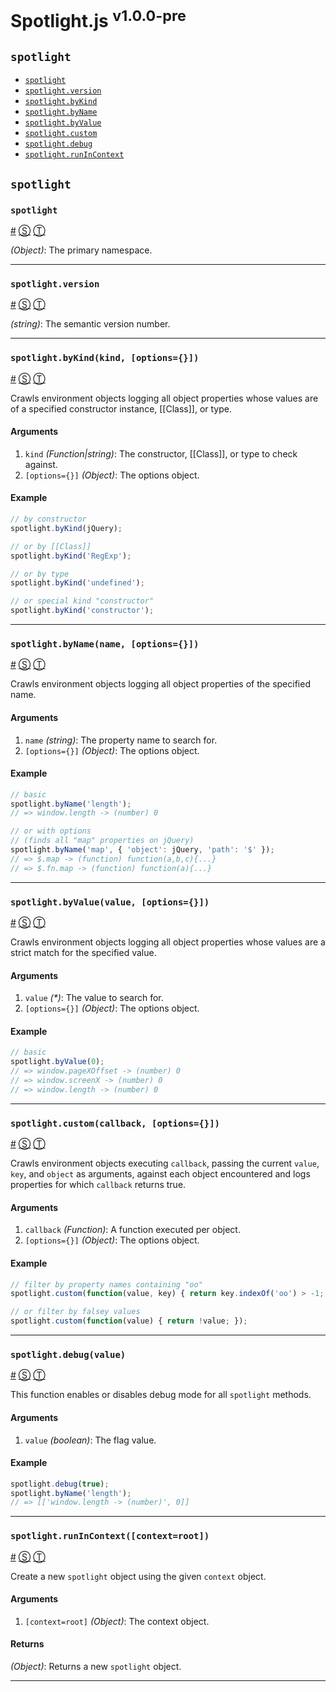 # Spotlight.js <sup>v1.0.0-pre</sup>

<!-- div -->


<!-- div -->

## <a id="spotlight"></a>`spotlight`
* [`spotlight`](#spotlight)
* <a href="#spotlightversion">`spotlight.version`</a>
* <a href="#spotlightbykindkind-options">`spotlight.byKind`</a>
* <a href="#spotlightbynamename-options">`spotlight.byName`</a>
* <a href="#spotlightbyvaluevalue-options">`spotlight.byValue`</a>
* <a href="#spotlightcustomcallback-options">`spotlight.custom`</a>
* <a href="#spotlightdebugvalue">`spotlight.debug`</a>
* <a href="#spotlightrunincontextcontextroot">`spotlight.runInContext`</a>

<!-- /div -->


<!-- /div -->


<!-- div -->


<!-- div -->

## `spotlight`

<!-- div -->

### <a id="spotlight"></a>`spotlight`
<a href="#spotlight">#</a> [&#x24C8;](https://github.com/bestiejs/spotlight.js/blob/master/spotlight.js#L589 "View in source") [&#x24C9;][1]

*(Object)*: The primary namespace.

* * *

<!-- /div -->


<!-- div -->

### <a id="spotlightversion"></a>`spotlight.version`
<a href="#spotlightversion">#</a> [&#x24C8;](https://github.com/bestiejs/spotlight.js/blob/master/spotlight.js#L598 "View in source") [&#x24C9;][1]

*(string)*: The semantic version number.

* * *

<!-- /div -->


<!-- div -->

### <a id="spotlightbykindkind-options"></a>`spotlight.byKind(kind, [options={}])`
<a href="#spotlightbykindkind-options">#</a> [&#x24C8;](https://github.com/bestiejs/spotlight.js/blob/master/spotlight.js#L501 "View in source") [&#x24C9;][1]

Crawls environment objects logging all object properties whose values are of a specified constructor instance, &#91;&#91;Class&#93;&#93;, or type.

#### Arguments
1. `kind` *(Function|string)*: The constructor, &#91;&#91;Class&#93;&#93;, or type to check against.
2. `[options={}]` *(Object)*: The options object.

#### Example
```js
// by constructor
spotlight.byKind(jQuery);

// or by [[Class]]
spotlight.byKind('RegExp');

// or by type
spotlight.byKind('undefined');

// or special kind "constructor"
spotlight.byKind('constructor');
```

* * *

<!-- /div -->


<!-- div -->

### <a id="spotlightbynamename-options"></a>`spotlight.byName(name, [options={}])`
<a href="#spotlightbynamename-options">#</a> [&#x24C8;](https://github.com/bestiejs/spotlight.js/blob/master/spotlight.js#L523 "View in source") [&#x24C9;][1]

Crawls environment objects logging all object properties of the specified name.

#### Arguments
1. `name` *(string)*: The property name to search for.
2. `[options={}]` *(Object)*: The options object.

#### Example
```js
// basic
spotlight.byName('length');
// => window.length -> (number) 0

// or with options
// (finds all "map" properties on jQuery)
spotlight.byName('map', { 'object': jQuery, 'path': '$' });
// => $.map -> (function) function(a,b,c){...}
// => $.fn.map -> (function) function(a){...}
```

* * *

<!-- /div -->


<!-- div -->

### <a id="spotlightbyvaluevalue-options"></a>`spotlight.byValue(value, [options={}])`
<a href="#spotlightbyvaluevalue-options">#</a> [&#x24C8;](https://github.com/bestiejs/spotlight.js/blob/master/spotlight.js#L542 "View in source") [&#x24C9;][1]

Crawls environment objects logging all object properties whose values are a strict match for the specified value.

#### Arguments
1. `value` *(&#42;)*: The value to search for.
2. `[options={}]` *(Object)*: The options object.

#### Example
```js
// basic
spotlight.byValue(0);
// => window.pageXOffset -> (number) 0
// => window.screenX -> (number) 0
// => window.length -> (number) 0
```

* * *

<!-- /div -->


<!-- div -->

### <a id="spotlightcustomcallback-options"></a>`spotlight.custom(callback, [options={}])`
<a href="#spotlightcustomcallback-options">#</a> [&#x24C8;](https://github.com/bestiejs/spotlight.js/blob/master/spotlight.js#L562 "View in source") [&#x24C9;][1]

Crawls environment objects executing `callback`, passing the current `value`, `key`, and `object` as arguments, against each object encountered and logs properties for which `callback` returns true.

#### Arguments
1. `callback` *(Function)*: A function executed per object.
2. `[options={}]` *(Object)*: The options object.

#### Example
```js
// filter by property names containing "oo"
spotlight.custom(function(value, key) { return key.indexOf('oo') > -1; });

// or filter by falsey values
spotlight.custom(function(value) { return !value; });
```

* * *

<!-- /div -->


<!-- div -->

### <a id="spotlightdebugvalue"></a>`spotlight.debug(value)`
<a href="#spotlightdebugvalue">#</a> [&#x24C8;](https://github.com/bestiejs/spotlight.js/blob/master/spotlight.js#L577 "View in source") [&#x24C9;][1]

This function enables or disables debug mode for all `spotlight` methods.

#### Arguments
1. `value` *(boolean)*: The flag value.

#### Example
```js
spotlight.debug(true);
spotlight.byName('length');
// => [['window.length -> (number)', 0]]
```

* * *

<!-- /div -->


<!-- div -->

### <a id="spotlightrunincontextcontextroot"></a>`spotlight.runInContext([context=root])`
<a href="#spotlightrunincontextcontextroot">#</a> [&#x24C8;](https://github.com/bestiejs/spotlight.js/blob/master/spotlight.js#L70 "View in source") [&#x24C9;][1]

Create a new `spotlight` object using the given `context` object.

#### Arguments
1. `[context=root]` *(Object)*: The context object.

#### Returns
*(Object)*: Returns a new `spotlight` object.

* * *

<!-- /div -->


<!-- /div -->


<!-- /div -->


  [1]: #spotlight "Jump back to the TOC."